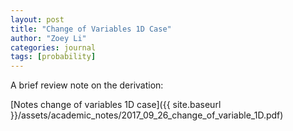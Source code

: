 ```yaml
--- 
layout: post 
title: "Change of Variables 1D Case" 
author: "Zoey Li"
categories: journal 
tags: [probability] 
---
```


A brief review note on the derivation: 

[Notes change of variables 1D case]({{ site.baseurl }}/assets/academic_notes/2017_09_26_change_of_variable_1D.pdf)
